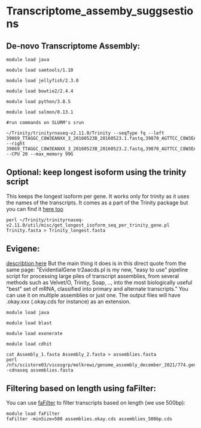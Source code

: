 # Transcriptome_assemby_suggsestions

## De-novo Transcriptome Assembly:
```
module load java

module load samtools/1.10

module load jellyfish/2.3.0

module load bowtie2/2.4.4

module load python/3.8.5

module load salmon/0.13.1

#run commands on SLURM's srun

~/Trinity/trinityrnaseq-v2.11.0/Trinity --seqType fq --left 39869_TTAGGC_C8W3EANXX_3_20160523B_20160523.1.fastq,39870_AGTTCC_C8W3EANXX_3_20160523B_20160523.1.fastq --right 39869_TTAGGC_C8W3EANXX_3_20160523B_20160523.2.fastq,39870_AGTTCC_C8W3EANXX_3_20160523B_20160523.2.fastq --CPU 20 --max_memory 99G
```
## Optional: keep longest isoform using the trinity script
This keeps the longest isoform per gene. It works only for trinity as it uses the names of the transcripts. It comes as a part of the Trinity package but you can find it [here too](https://github.com/trinityrnaseq/trinityrnaseq/blob/master/util/misc/get_longest_isoform_seq_per_trinity_gene.pl)
```
perl ~/Trinity/trinityrnaseq-v2.11.0/util/misc/get_longest_isoform_seq_per_trinity_gene.pl Trinity.fasta > Trinity_longest.fasta
```
## Evigene:
[describtion here](http://arthropods.eugenes.org/EvidentialGene/trassembly.html)
But the main thing it does is in this direct quote from the same page: "EvidentialGene tr2aacds.pl is my new, "easy to use" pipeline script for processing large piles of transcript assemblies, from several methods such as Velvet/O, Trinity, Soap, .., into the most biologically useful "best" set of mRNA, classified into primary and alternate transcripts."
You can use it on multiple assemblies or just one. The output files will have .okay.xxx (.okay.cds for instance) as an extension.  
```
module load java

module load blast

module load exonerate

module load cdhit

cat Assembly_1.fasta Assembly_2.fasta > assemblies.fasta
perl /nfs/scistore03/vicosgrp/melkrewi/genome_assembly_december_2021/774.genome_guided_transcriptome_assembly/evigene/scripts/prot/tr2aacds.pl -cdnaseq assemblies.fasta
```
## Filtering based on length using faFilter:

You can use [faFilter](https://bioconda.github.io/recipes/ucsc-fafilter/README.html) to filter transcripts based on length (we use 500bp): 

```
module load faFilter     
faFilter -minSize=500 assemblies.okay.cds assemblies_500bp.cds
```




